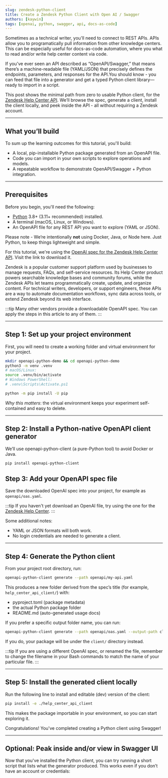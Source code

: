 ```yaml
---
slug: zendesk-python-client
title: Create a Zendesk Python Client with Open AI / Swagger
authors: [kaywin]
tags: [openai, python, swagger, api, docs-as-code]
---
```


Sometimes as a technical writer, you'll need to connect to REST APIs. APIs allow you to programatically pull information from other knowledge centers. This can be especially useful for docs-as-code automation, where you what to read and/or write help center content via code.

If you’ve ever seen an API described as “OpenAPI/Swagger,” that means there’s a machine-readable file (YAML/JSON) that precisely defines the endpoints, parameters, and responses for the API.You should know - you can feed that file into a generator and get a typed Python client library—ready to import in a script.

This post shows the minimal path from zero to usable Python client, for the [Zendesk Help Center API](https://developer.zendesk.com/api-reference/help_center/help-center-api/introduction/). We’ll browse the spec, generate a client, install the client locally, and peek inside the API - all without requiring a Zendesk account.

---

## What you’ll build

To sum up the learning outcomes for this tutorial, you'll build:
- A local, pip-installable Python package generated from an OpenAPI file.
- Code you can import in your own scripts to explore operations and models.
- A repeatable workflow to demonstrate OpenAPI/Swagger + Python integration.

---

## Prerequisites

Before you begin, you'll need the following:
- [Python](https://www.python.org/) 3.8+ (3.11+ recommended) installed.
- A terminal (macOS, Linux, or Windows).
- An OpenAPI file for any REST API you want to explore (YAML or JSON).

Please note - We’re intentionally **not** using Docker, Java, or Node here. Just Python, to keep things lightweight and simple.

For this tutorial, we're using the [OpenAI spec for the Zendesk Help Center API](https://developer.zendesk.com/api-reference/help_center/help-center-api/introduction/#download-openapi-file). Visit the link to download it.

Zendesk is a popular customer support platform used by businesses to manage requests, FAQs, and self-service resources. Its Help Center product powers searchable knowledge bases and community forums, while the Zendesk APIs let teams programmatically create, update, and organize content. For technical writers, developers, or support engineers, these APIs are a way to automate documentation workflows, sync data across tools, or extend Zendesk beyond its web interface.

:::tip
Many other vendors provide a downloadable OpenAPI spec. You can apply the steps in this article to any of them.
:::

---

## Step 1: Set up your project environment

First, you will need to create a working folder and virtual environment for your project.

```bash title="Bash"
mkdir openapi-python-demo && cd openapi-python-demo
python3 -m venv .venv
# macOS/Linux:
source .venv/bin/activate
# Windows PowerShell:
# .venv\Scripts\Activate.ps1

python -m pip install -U pip
```

*Why this matters*: the virtual environment keeps your experiment self-contained and easy to delete.

---

## Step 2: Install a Python-native OpenAPI client generator

We’ll use openapi-python-client (a pure-Python tool) to avoid Docker or Java.

```bash title="Bash"
pip install openapi-python-client
```

## Step 3: Add your OpenAPI spec file

Save the downloaded OpenAI spec into your project, for example as `openapi/oas.yaml`.

:::tip
If you haven't yet download an OpenAI file, try using the one for the [Zendesk Help Center](https://developer.zendesk.com/api-reference/help_center/help-center-api/introduction/#download-openapi-file).
:::

Some additional notes:
- YAML or JSON formats will both work.
- No login credentials are needed to generate a client.

---

## Step 4: Generate the Python client

From your project root directory, run:
```bash title="Bash"
openapi-python-client generate --path openapi/my-api.yaml
```

This produces a new folder derived from the spec’s title (for example, `help_center_api_client/`) with:
- pyproject.toml (package metadata)
- the actual Python package folder
- README.md (auto-generated usage docs)

If you prefer a specific output folder name, you can run:

```bash title="Bash"
openapi-python-client generate --path openapi/oas.yaml --output-path client
```
If you do, your package will be under the `client/` directory instead.

:::tip
If you are using a different OpenAI spec, or renamed the file, remember to change the filename in your Bash commands to match the name of your particular file.
:::

---

## Step 5: Install the generated client locally

Run the following line to install and editable (dev) version of the client:

```bash title="Bash"
pip install -e ./help_center_api_client
```

This makes the package importable in your environment, so you can start exploring it.

Congratulations! You've completed creating a Python client using Swagger!

---

## Optional: Peak inside and/or view in Swagger UI

Now that you've installed the Python client, you can try running a short script that lists what the generator produced. This works even if you don’t have an account or credentials:

```python title="Python"

```

